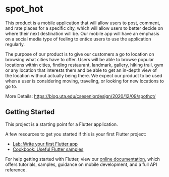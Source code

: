 # spot_hot


This product is a mobile application that will allow users to post, comment, and rate places for a specific city, which will allow users to better decide on where their next destination will be. Our mobile app will have an emphasis on a social media type of feeling to entice users to use the application regularly.

The purpose of our product is to give our customers a go to location on browsing what cities have to offer. Users will be able to browse popular locations within cities, finding restaurant, landmark, gallery, hiking trail, gym or any location that interests them and be able to get an in-depth view of the location without actually being there. We expect our product to be
used when a user is considering moving, traveling, or looking for new locations to go to.

More Details:
https://blog.uta.edu/cseseniordesign/2020/12/09/spothot/

## Getting Started

This project is a starting point for a Flutter application.

A few resources to get you started if this is your first Flutter project:

- [Lab: Write your first Flutter app](https://flutter.dev/docs/get-started/codelab)
- [Cookbook: Useful Flutter samples](https://flutter.dev/docs/cookbook)

For help getting started with Flutter, view our
[online documentation](https://flutter.dev/docs), which offers tutorials,
samples, guidance on mobile development, and a full API reference.
